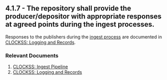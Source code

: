 ## 4.1.7 - The repository shall provide the producer/depositor with appropriate responses at agreed points during the ingest processes.

Responses to the publishers during the [ingest
process](CLOCKSS:_Ingest_Pipeline "wikilink") are documented in
[CLOCKSS: Logging and
Records](CLOCKSS:_Logging_and_Records#External_Reports "wikilink").

### Relevant Documents

1.  [CLOCKSS: Ingest Pipeline](CLOCKSS:_Ingest_Pipeline "wikilink")
2.  [CLOCKSS: Logging and
    Records](CLOCKSS:_Logging_and_Records "wikilink")